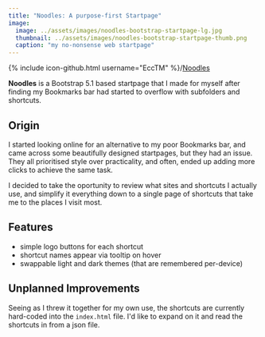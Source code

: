 ```yaml
---
title: "Noodles: A purpose-first Startpage"
image: 
  image: ../assets/images/noodles-bootstrap-startpage-lg.jpg
  thumbnail: ../assets/images/noodles-bootstrap-startpage-thumb.png
  caption: "my no-nonsense web startpage"
---
```


{% include icon-github.html username="EccTM" %}/[Noodles](https://github.com/EccTM/Noodles)

**Noodles** is a Bootstrap 5.1 based startpage that I made for myself after finding my Bookmarks bar had started to overflow with subfolders and shortcuts.

## Origin

I started looking online for an alternative to my poor Bookmarks bar, and came across some beautifully designed startpages, but they had an issue. They all prioritised style over practicality, and often, ended up adding more clicks to achieve the same task.

I decided to take the oportunity to review what sites and shortcuts I actually use, and simplify it everything down to a single page of shortcuts that take me to the places I visit most.

## Features

- simple logo buttons for each shortcut
- shortcut names appear via tooltip on hover
- swappable light and dark themes (that are remembered per-device)

## Unplanned Improvements

Seeing as I threw it together for my own use, the shortcuts are currently hard-coded into the `index.html` file. I'd like to expand on it and read the shortcuts in from a json file.
